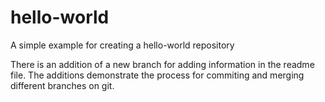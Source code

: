 # hello-world
A simple example for creating a hello-world repository

There is an addition of a new branch for adding information in the readme file. The additions demonstrate the process for commiting and merging different branches on git.
